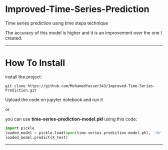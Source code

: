 # Improved-Time-Series-Prediction
Time series prediction using time steps technique

The accuracy of this model is higher and it is an improvement over the one I created.

---

# How To Install

install the project:

```
git clone https://github.com/MohamedYasser343/Improved-Time-Series-Prediction.git
```

Upload the code on jupyter notebook and run it

or

you can use **time-series-prediction-model.pkl** using this code:

```python
import pickle
loaded_model = pickle.load(open(time-series-prediction-model.pkl, 'rb'))
loaded_model.predict(X_test)
```

---


